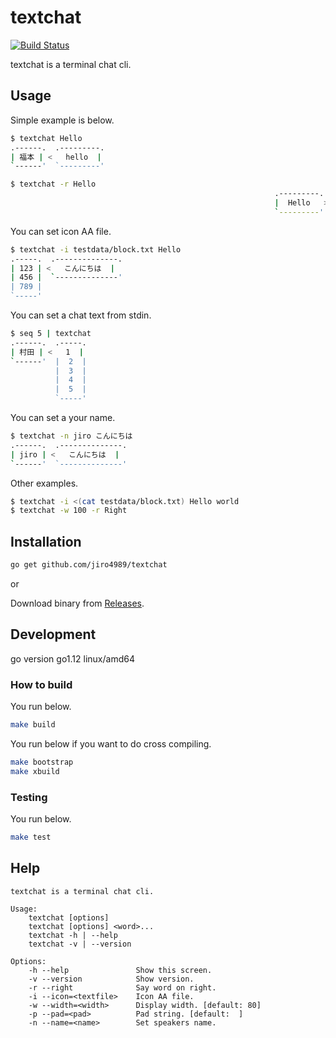 # textchat

[![Build Status](https://travis-ci.org/jiro4989/textchat.svg?branch=develop)](https://travis-ci.org/jiro4989/textchat)

textchat is a terminal chat cli.

## Usage

Simple example is below.

```bash
$ textchat Hello
.------.  .---------.                                                           
| 福本 | <   hello  |                                                           
`------'  `---------'                                                           

$ textchat -r Hello
                                                           .---------.  .------.
                                                           |  Hello   > | 野中 |
                                                           `---------'  `------'
```

You can set icon AA file.

```bash
$ textchat -i testdata/block.txt Hello
.-----.  .--------------.                                                       
| 123 | <   こんにちは  |                                                       
| 456 |  `--------------'                                                       
| 789 |                                                                         
`-----'                                                                         
```

You can set a chat text from stdin.

```bash
$ seq 5 | textchat
.------.  .-----.                                                               
| 村田 | <   1  |                                                               
`------'  |  2  |                                                               
          |  3  |                                                               
          |  4  |                                                               
          |  5  |                                                               
          `-----'                                                               
```

You can set a your name.

```bash
$ textchat -n jiro こんにちは
.------.  .--------------.                                                      
| jiro | <   こんにちは  |                                                      
`------'  `--------------'                                                      
```

Other examples.

```bash
$ textchat -i <(cat testdata/block.txt) Hello world
$ textchat -w 100 -r Right
```

## Installation

```bash
go get github.com/jiro4989/textchat
```

or

Download binary from [Releases](https://github.com/jiro4989/textchat/releases).

## Development

go version go1.12 linux/amd64

### How to build

You run below.

```bash
make build
```

You run below if you want to do cross compiling.

```bash
make bootstrap
make xbuild
```

### Testing

You run below.

```bash
make test
```

## Help

```
textchat is a terminal chat cli.

Usage:
	textchat [options]
	textchat [options] <word>...
	textchat -h | --help
	textchat -v | --version

Options:
	-h --help               Show this screen.
	-v --version            Show version.
	-r --right              Say word on right.
	-i --icon=<textfile>    Icon AA file.
	-w --width=<width>      Display width. [default: 80]
	-p --pad=<pad>          Pad string. [default:  ]
	-n --name=<name>        Set speakers name.
```
